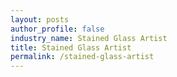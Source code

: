 ```yaml
---
layout: posts 
author_profile: false 
industry_name: Stained Glass Artist
title: Stained Glass Artist
permalink: /stained-glass-artist
---
```

